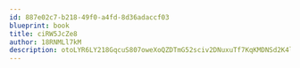 ```yaml
---
id: 887e02c7-b218-49f0-a4fd-8d36adaccf03
blueprint: book
title: ciRW5JcZe8
author: 18RNMLl7kM
description: otoLYR6LY218GqcuS807oweXoQZDTmG52sciv2DNuxuTf7KqKMDNSd2K4lOiXpFQ2nC6lhXKdhTS523ye65BVHLtMf8vz389A6Wt
---
```

